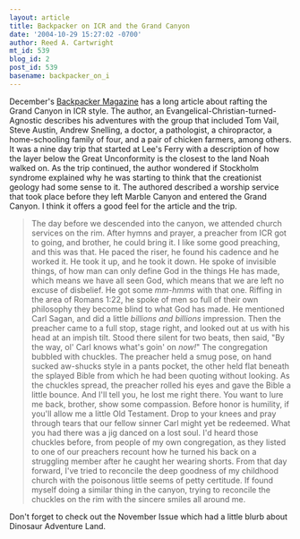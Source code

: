 ```yaml
---
layout: article
title: Backpacker on ICR and the Grand Canyon
date: '2004-10-29 15:27:02 -0700'
author: Reed A. Cartwright
mt_id: 539
blog_id: 2
post_id: 539
basename: backpacker_on_i
---
```

December's [Backpacker Magazine](http://www.backpacker.com/) has a long article about rafting the Grand Canyon in ICR style.  The author, an Evangelical-Christian-turned-Agnostic describes his adventures with the group that included Tom Vail, Steve Austin, Andrew Snelling, a doctor, a pathologist, a chiropractor, a home-schooling family of four, and a pair of chicken farmers, among others.  It was a nine day trip that started at Lee's Ferry with a description of how the layer below the Great Unconformity is the closest to the land Noah walked on.  As the trip continued, the author wondered if Stockholm syndrome explained why he was starting to think that the creationist geology had some sense to it.  The authored described a worship service that took place before they left Marble Canyon and entered the Grand Canyon.  I think it offers a good feel for the article and the trip.

> The day before we descended into the canyon, we attended church services on the rim.  After hymns and prayer, a preacher from ICR got to going, and brother, he could bring it.  I like some good preaching, and this was that.  He paced the riser, he found his cadence and he worked it.  He took it up, and he took it down.  He spoke of invisible things, of how man can only define God in the things He has made, which means we have all seen God, which means that we are left no excuse of disbelief.  He got some _mm-hmms_ with that one.  Riffing in the area of Romans 1:22, he spoke of men so full of their own philosophy they become blind to what God has made.  He mentioned Carl Sagan, and did a little _billions and billions_ impression.  Then the preacher came to a full stop, stage right, and looked out at us with his head at an impish tilt.  Stood there silent for two beats, then said, "By the way, ol' Carl knows what's goin' on _now!_"  The congregation bubbled with chuckles.  The preacher held a smug pose, on hand sucked aw-shucks style in a pants pocket, the other held flat beneath the splayed Bible from which he had been quoting without looking.  As the chuckles spread, the preacher rolled his eyes and gave the Bible a little bounce.  And I'll tell you, he lost me right there.  You want to lure me back, brother, show some compassion.  Before honor is humility, if you'll allow me a little Old Testament.  Drop to your knees and pray through tears that our fellow sinner Carl might yet be redeemed.  What you had there was a jig danced on a lost soul.  I'd heard those chuckles before, from people of my own congregation, as they listed to one of our preachers recount how he turned his back on a struggling member after he caught her wearing shorts.  From that day forward, I've tried to reconcile the deep goodness of my childhood church with the poisonous little seems of petty certitude.  If found myself doing a similar thing in the canyon, trying to reconcile the chuckles on the rim with the sincere smiles all around me.

Don't forget to check out the November Issue which had a little blurb about Dinosaur Adventure Land.
